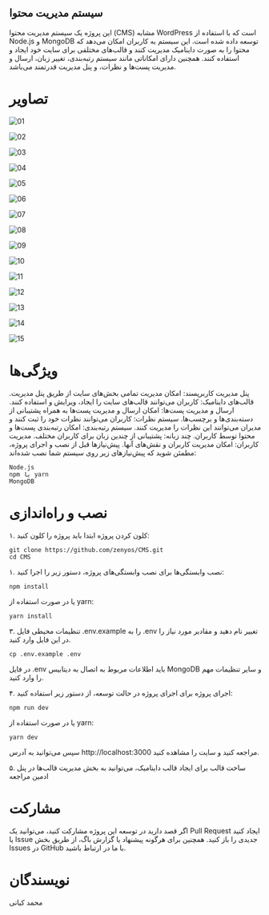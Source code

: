 ## سیستم مدیریت محتوا 
این پروژه یک سیستم مدیریت محتوا (CMS) مشابه WordPress است که با استفاده از Node.js و MongoDB توسعه داده شده است. این سیستم به کاربران امکان می‌دهد که محتوا را به صورت داینامیک مدیریت کنند و قالب‌های مختلفی برای سایت خود ایجاد و استفاده کنند. همچنین دارای امکاناتی مانند سیستم رتبه‌بندی، تغییر زبان، ارسال و مدیریت پست‌ها و نظرات، و پنل مدیریت قدرتمند می‌باشد.

# تصاویر
![01](https://github.com/zenyos/CMS/blob/main/screenshots/1.jpg)


![02](https://github.com/zenyos/CMS/blob/main/screenshots/2.jpg)


![03](https://github.com/zenyos/CMS/blob/main/screenshots/3.jpg)


![04](https://github.com/zenyos/CMS/blob/main/screenshots/4.jpg)


![05](https://github.com/zenyos/CMS/blob/main/screenshots/5.jpg)


![06](https://github.com/zenyos/CMS/blob/main/screenshots/6.jpg)


![07](https://github.com/zenyos/CMS/blob/main/screenshots/7.jpg)


![08](https://github.com/zenyos/CMS/blob/main/screenshots/8.jpg)


![09](https://github.com/zenyos/CMS/blob/main/screenshots/9.jpg)


![10](https://github.com/zenyos/CMS/blob/main/screenshots/10.jpg)


![11](https://github.com/zenyos/CMS/blob/main/screenshots/11.jpg)


![12](https://github.com/zenyos/CMS/blob/main/screenshots/12.jpg)


![13](https://github.com/zenyos/CMS/blob/main/screenshots/13.jpg)


![14](https://github.com/zenyos/CMS/blob/main/screenshots/14.jpg)


![15](https://github.com/zenyos/CMS/blob/main/screenshots/15.jpg)


# ویژگی‌ها
پنل مدیریت کاربرپسند: امکان مدیریت تمامی بخش‌های سایت از طریق پنل مدیریت.
قالب‌های داینامیک: کاربران می‌توانند قالب‌های سایت را ایجاد، ویرایش و استفاده کنند.
ارسال و مدیریت پست‌ها: امکان ارسال و مدیریت پست‌ها به همراه پشتیبانی از دسته‌بندی‌ها و برچسب‌ها.
سیستم نظرات: کاربران می‌توانند نظرات خود را ثبت کنند و مدیران می‌توانند این نظرات را مدیریت کنند.
سیستم رتبه‌بندی: امکان رتبه‌بندی پست‌ها و محتوا توسط کاربران.
چند زبانه: پشتیبانی از چندین زبان برای کاربران مختلف.
مدیریت کاربران: امکان مدیریت کاربران و نقش‌های آنها.
پیش‌نیازها
قبل از نصب و اجرای پروژه، مطمئن شوید که پیش‌نیازهای زیر روی سیستم شما نصب شده‌اند:
```
Node.js
npm یا yarn
MongoDB
```
# نصب و راه‌اندازی
۱. کلون کردن پروژه
ابتدا باید پروژه را کلون کنید:
```
git clone https://github.com/zenyos/CMS.git
cd CMS
```
۱. نصب وابستگی‌ها
برای نصب وابستگی‌های پروژه، دستور زیر را اجرا کنید:

    npm install
  
یا در صورت استفاده از yarn:

    yarn install

۳. تنظیمات محیطی
فایل .env.example را به .env تغییر نام دهید و مقادیر مورد نیاز را در این فایل وارد کنید.



    cp .env.example .env
  
  
در فایل .env باید اطلاعات مربوط به اتصال به دیتابیس MongoDB و سایر تنظیمات مهم را وارد کنید.

۴. اجرای پروژه
برای اجرای پروژه در حالت توسعه، از دستور زیر استفاده کنید:


    npm run dev
  

یا در صورت استفاده از yarn:



    yarn dev
  

سپس می‌توانید به آدرس http://localhost:3000 مراجعه کنید و سایت را مشاهده کنید.

۵. ساخت قالب
برای ایجاد قالب داینامیک، می‌توانید به بخش مدیریت قالب‌ها در پنل ادمین مراجعه

# مشارکت
اگر قصد دارید در توسعه این پروژه مشارکت کنید، می‌توانید یک Pull Request ایجاد کنید یا Issue جدیدی را باز کنید. همچنین برای هرگونه پیشنهاد یا گزارش باگ، از طریق بخش Issues در GitHub با ما در ارتباط باشید.

# نویسندگان
محمد کیانی
